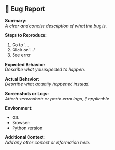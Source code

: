 ## 🐞 Bug Report

**Summary:**  
*A clear and concise description of what the bug is.*

**Steps to Reproduce:**  
1. Go to '...'
2. Click on '...'
3. See error

**Expected Behavior:**  
*Describe what you expected to happen.*

**Actual Behavior:**  
*Describe what actually happened instead.*

**Screenshots or Logs:**  
*Attach screenshots or paste error logs, if applicable.*

**Environment:**  
- OS:
- Browser:
- Python version:

**Additional Context:**  
*Add any other context or information here.*
